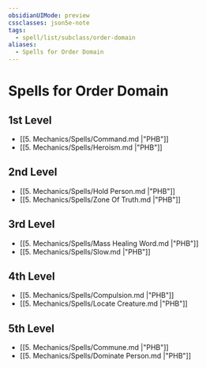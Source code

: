 ```yaml
---
obsidianUIMode: preview
cssclasses: json5e-note
tags:
  - spell/list/subclass/order-domain
aliases:
  - Spells for Order Domain
---
```

# Spells for Order Domain

## 1st Level

- [[5. Mechanics/Spells/Command.md \|"PHB"]] 
- [[5. Mechanics/Spells/Heroism.md \|"PHB"]] 

## 2nd Level

- [[5. Mechanics/Spells/Hold Person.md \|"PHB"]] 
- [[5. Mechanics/Spells/Zone Of Truth.md \|"PHB"]] 

## 3rd Level

- [[5. Mechanics/Spells/Mass Healing Word.md \|"PHB"]] 
- [[5. Mechanics/Spells/Slow.md \|"PHB"]] 

## 4th Level

- [[5. Mechanics/Spells/Compulsion.md \|"PHB"]] 
- [[5. Mechanics/Spells/Locate Creature.md \|"PHB"]] 

## 5th Level

- [[5. Mechanics/Spells/Commune.md \|"PHB"]] 
- [[5. Mechanics/Spells/Dominate Person.md \|"PHB"]]
